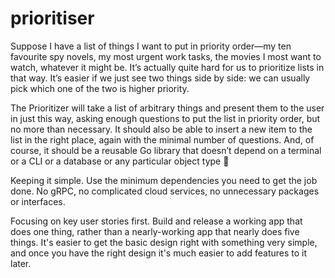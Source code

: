 # prioritiser

Suppose I have a list of things I want to put in priority order—my ten favourite spy novels, my most urgent work tasks, the movies I most want to watch, whatever it might be. It’s actually quite hard for us to prioritize lists in that way. It’s easier if we just see two things side by side: we can usually pick which one of the two is higher priority. 

The Prioritizer will take a list of arbitrary things and present them to the user in just this way, asking enough questions to put the list in priority order, but no more than necessary. It should also be able to insert a new item to the list in the right place, again with the minimal number of questions. And, of course, it should be a reusable Go library that doesn’t depend on a terminal or a CLI or a database or any particular object type :slightly_smiling_face:


Keeping it simple. Use the minimum dependencies you need to get the job done. No gRPC, no complicated cloud services, no unnecessary packages or interfaces.

Focusing on key user stories first. Build and release a working app that does one thing, rather than a nearly-working app that nearly does five things. It's easier to get the basic design right with something very simple, and once you have the right design it's much easier to add features to it later.

